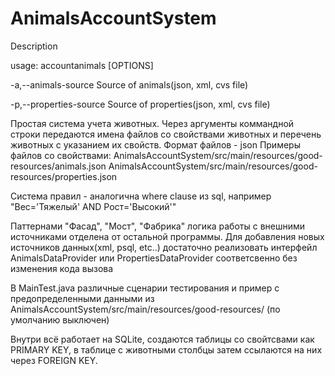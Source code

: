 # AnimalsAccountSystem
Description

usage: accountanimals [OPTIONS] <RULE>
 
 -a,--animals-source <arg>      Source of animals(json, xml, cvs file)
 
 -p,--properties-source <arg>   Source of properties(json, xml, cvs file)
  
Простая система учета животных. Через аргументы коммандной строки передаются имена файлов со свойствами животных и перечень животных с указанием их свойств. 
Формат файлов - json
Примеры файлов со свойствами:
AnimalsAccountSystem/src/main/resources/good-resources/animals.json
AnimalsAccountSystem/src/main/resources/good-resources/properties.json

Система правил - аналогична where clause из sql, например "Вес='Тяжелый' AND Рост='Высокий'"

Паттернами "Фасад", "Мост", "Фабрика" логика работы с внешними источниками отделена от остальной программы.
Для добавления новых источников данных(xml, psql, etc..) достаточно реализовать интерфейл AnimalsDataProvider или PropertiesDataProvider соответсвенно без изменения кода вызова

В MainTest.java различные сценарии тестирования и пример с предопределенными данными из AnimalsAccountSystem/src/main/resources/good-resources/ (по умолчанию выключен)

Внутри всё работает на SQLite, создаются таблицы со свойтсвами как PRIMARY KEY, в таблице с животными столбцы затем ссылаются на них через FOREIGN KEY. 
